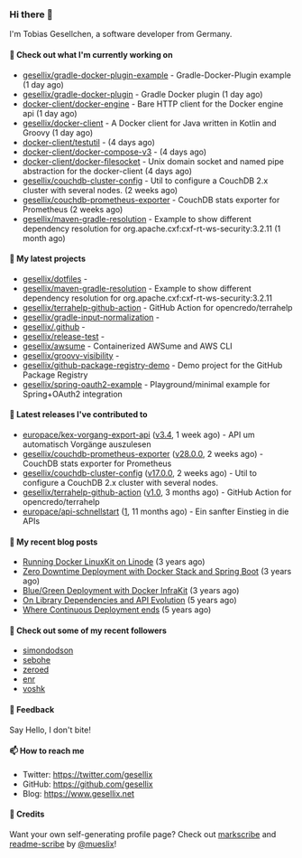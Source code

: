 ### Hi there 👋

I'm Tobias Gesellchen, a software developer from Germany.

#### 👷 Check out what I'm currently working on

- [gesellix/gradle-docker-plugin-example](https://github.com/gesellix/gradle-docker-plugin-example) - Gradle-Docker-Plugin example (1 day ago)
- [gesellix/gradle-docker-plugin](https://github.com/gesellix/gradle-docker-plugin) - Gradle Docker plugin (1 day ago)
- [docker-client/docker-engine](https://github.com/docker-client/docker-engine) - Bare HTTP client for the Docker engine api (1 day ago)
- [gesellix/docker-client](https://github.com/gesellix/docker-client) - A Docker client for Java written in Kotlin and Groovy (1 day ago)
- [docker-client/testutil](https://github.com/docker-client/testutil) -  (4 days ago)
- [docker-client/docker-compose-v3](https://github.com/docker-client/docker-compose-v3) -  (4 days ago)
- [docker-client/docker-filesocket](https://github.com/docker-client/docker-filesocket) - Unix domain socket and named pipe abstraction for the docker-client (4 days ago)
- [gesellix/couchdb-cluster-config](https://github.com/gesellix/couchdb-cluster-config) - Util to configure a CouchDB 2.x cluster with several nodes. (2 weeks ago)
- [gesellix/couchdb-prometheus-exporter](https://github.com/gesellix/couchdb-prometheus-exporter) - CouchDB stats exporter for Prometheus (2 weeks ago)
- [gesellix/maven-gradle-resolution](https://github.com/gesellix/maven-gradle-resolution) - Example to show different dependency resolution for org.apache.cxf:cxf-rt-ws-security:3.2.11 (1 month ago)

#### 🌱 My latest projects

- [gesellix/dotfiles](https://github.com/gesellix/dotfiles) - 
- [gesellix/maven-gradle-resolution](https://github.com/gesellix/maven-gradle-resolution) - Example to show different dependency resolution for org.apache.cxf:cxf-rt-ws-security:3.2.11
- [gesellix/terrahelp-github-action](https://github.com/gesellix/terrahelp-github-action) - GitHub Action for opencredo/terrahelp
- [gesellix/gradle-input-normalization](https://github.com/gesellix/gradle-input-normalization) - 
- [gesellix/.github](https://github.com/gesellix/.github) - 
- [gesellix/release-test](https://github.com/gesellix/release-test) - 
- [gesellix/awsume](https://github.com/gesellix/awsume) - Containerized AWSume and AWS CLI
- [gesellix/groovy-visibility](https://github.com/gesellix/groovy-visibility) - 
- [gesellix/github-package-registry-demo](https://github.com/gesellix/github-package-registry-demo) - Demo project for the GitHub Package Registry
- [gesellix/spring-oauth2-example](https://github.com/gesellix/spring-oauth2-example) - Playground/minimal example for Spring&#43;OAuth2 integration

#### 🔭 Latest releases I've contributed to

- [europace/kex-vorgang-export-api](https://github.com/europace/kex-vorgang-export-api) ([v3.4](https://github.com/europace/kex-vorgang-export-api/releases/tag/v3.4), 1 week ago) - API um automatisch Vorgänge auszulesen
- [gesellix/couchdb-prometheus-exporter](https://github.com/gesellix/couchdb-prometheus-exporter) ([v28.0.0](https://github.com/gesellix/couchdb-prometheus-exporter/releases/tag/v28.0.0), 2 weeks ago) - CouchDB stats exporter for Prometheus
- [gesellix/couchdb-cluster-config](https://github.com/gesellix/couchdb-cluster-config) ([v17.0.0](https://github.com/gesellix/couchdb-cluster-config/releases/tag/v17.0.0), 2 weeks ago) - Util to configure a CouchDB 2.x cluster with several nodes.
- [gesellix/terrahelp-github-action](https://github.com/gesellix/terrahelp-github-action) ([v1.0](https://github.com/gesellix/terrahelp-github-action/releases/tag/v1.0), 3 months ago) - GitHub Action for opencredo/terrahelp
- [europace/api-schnellstart](https://github.com/europace/api-schnellstart) ([1](https://github.com/europace/api-schnellstart/releases/tag/1), 11 months ago) - Ein sanfter Einstieg in die APIs

#### 📜 My recent blog posts

- [Running Docker LinuxKit on Linode](https://www.gesellix.net/post/running-docker-linuxkit-on-linode/) (3 years ago)
- [Zero Downtime Deployment with Docker Stack and Spring Boot](https://www.gesellix.net/post/zero-downtime-deployment-with-docker-stack-and-spring-boot/) (3 years ago)
- [Blue/Green Deployment with Docker InfraKit](https://www.gesellix.net/post/blue-green-deployment-with-docker-infrakit/) (3 years ago)
- [On Library Dependencies and API Evolution](https://www.gesellix.net/post/choosing-a-library/) (5 years ago)
- [Where Continuous Deployment ends](https://www.gesellix.net/post/where-continuous-deployment-ends/) (5 years ago)



#### 👯 Check out some of my recent followers

- [simondodson](https://github.com/simondodson)
- [sebohe](https://github.com/sebohe)
- [zeroed](https://github.com/zeroed)
- [enr](https://github.com/enr)
- [voshk](https://github.com/voshk)

#### 💬 Feedback

Say Hello, I don't bite!

#### 📫 How to reach me

- Twitter: https://twitter.com/gesellix
- GitHub: https://github.com/gesellix
- Blog: https://www.gesellix.net

#### 🙇 Credits

Want your own self-generating profile page? Check out [markscribe](https://github.com/muesli/markscribe)
and [readme-scribe](https://github.com/muesli/readme-scribe) by [@mueslix](https://twitter.com/mueslix)!
